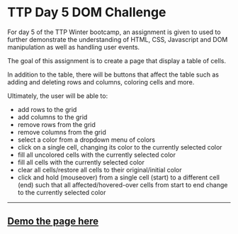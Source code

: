 # TTP Day 5 DOM Challenge

For day 5 of the TTP Winter bootcamp, an assignment is given to used to further demonstrate the understanding of HTML, CSS, Javascript and DOM manipulation as well as handling user events.

The goal of this assignment is to create a page that display a table of cells.

In addition to the table, there will be buttons that affect the table such as adding and deleting rows and columns, coloring cells and more.

Ultimately, the user will be able to:
- add rows to the grid
- add columns to the grid
- remove rows from the grid
- remove columns from the grid
- select a color from a dropdown menu of colors
- click on a single cell, changing its color to the currently selected color
- fill all uncolored cells with the currently selected color
- fill all cells with the currently selected color
- clear all cells/restore all cells to their original/initial color
- click and hold (mouseover) from a single cell (start) to a different cell (end) such that all affected/hovered-over cells from start to end change to the currently selected color




---

## [Demo the page here](https://ynoTL23.github.io/Cell-Shader/)
